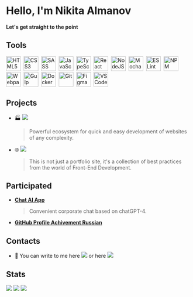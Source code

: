 # **Hello, I'm Nikita Almanov**

**Let's get straight to the point**

## Tools

<img src="https://cdn.jsdelivr.net/gh/devicons/devicon/icons/html5/html5-plain-wordmark.svg" width="40" height="40" title="HTML5">&nbsp;
<img src="https://cdn.jsdelivr.net/gh/devicons/devicon/icons/css3/css3-plain-wordmark.svg" width="40" height="40" title="CSS3">&nbsp;
<img src="https://cdn.jsdelivr.net/gh/devicons/devicon/icons/sass/sass-original.svg" width="40" height="40" title="SASS">&nbsp;
<img src="https://cdn.jsdelivr.net/gh/devicons/devicon/icons/javascript/javascript-original.svg" width="40" height="40" title="JavaScript">&nbsp;
<img src="https://cdn.jsdelivr.net/gh/devicons/devicon/icons/typescript/typescript-original.svg" width="40" height="40" title="TypeScript">&nbsp;
<img src="https://cdn.jsdelivr.net/gh/devicons/devicon/icons/react/react-original.svg" width="40" height="40" title="React">&nbsp;
<img src="https://cdn.jsdelivr.net/gh/devicons/devicon/icons/nodejs/nodejs-original.svg" width="40" height="40" title="NodeJS">&nbsp;
<img src="https://cdn.jsdelivr.net/gh/devicons/devicon/icons/mocha/mocha-plain.svg" width="40" height="40" title="Mocha">&nbsp;
<img src="https://cdn.jsdelivr.net/gh/devicons/devicon/icons/eslint/eslint-original.svg" width="40" height="40" title="ESLint">&nbsp;
<img src="https://cdn.jsdelivr.net/gh/devicons/devicon/icons/npm/npm-original-wordmark.svg" width="40" height="40" title="NPM">&nbsp;
<img src="https://cdn.jsdelivr.net/gh/devicons/devicon/icons/webpack/webpack-original.svg" width="40" height="40" title="Webpack">&nbsp;
<img src="https://cdn.jsdelivr.net/gh/devicons/devicon/icons/gulp/gulp-plain.svg" width="40" height="40" title="Gulp">&nbsp;
<img src="https://cdn.jsdelivr.net/gh/devicons/devicon/icons/docker/docker-plain.svg" width="40" height="40" title="Docker">&nbsp;
<img src="https://cdn.jsdelivr.net/gh/devicons/devicon/icons/git/git-original.svg" width="40" height="40" title="Git">&nbsp;
<img src="https://cdn.jsdelivr.net/gh/devicons/devicon/icons/figma/figma-original.svg" width="40" height="40" title="Figma">&nbsp;
<img src="https://cdn.jsdelivr.net/gh/devicons/devicon/icons/vscode/vscode-original.svg" width="40" height="40" title="VSCode">&nbsp;

## Projects

-   🏭 [![](https://img.shields.io/badge/conqueror-builder-fe0)](https://github.com/Conqueror-Site-Builder)

    > Powerful ecosystem for quick and easy development of websites of any complexity.

-   🌐 [![](https://img.shields.io/badge/nikkeyl-0d8)](https://nikkeyl.github.io/nikkeyl)

    > This is not just a portfolio site, it's a collection of
    > best practices from the world of Front-End Development.

## Participated

-   [**Chat AI App**](https://github.com/StarkElessar/chat-ai-app)

    > Convenient corporate chat based on chatGPT-4.

-   [**GitHub Profile Achivement Russian**](https://github.com/github-profile-achievements/russian)

## Contacts

- 📱 You can write to me here [![](https://img.shields.io/badge/nikkeyl-blue?style=flat&logo=Telegram&logoColor=white)](https://t.me/nikkeyl) or here [![](https://img.shields.io/badge/nikkeyl-red?style=flat&logo=Gmail&logoColor=white)](mailto:nikkeyl.dev@gmail.com)

## Stats

![](http://github-profile-summary-cards.vercel.app/api/cards/profile-details?username=nikkeyl&theme=github_dark)
![](http://github-profile-summary-cards.vercel.app/api/cards/repos-per-language?username=nikkeyl&theme=github_dark)
![](http://github-profile-summary-cards.vercel.app/api/cards/stats?username=nikkeyl&theme=github_dark)
